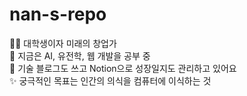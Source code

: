 # nan-s-repo

👨‍💻 대학생이자 미래의 창업가  
🌱 지금은 AI, 유전학, 웹 개발을 공부 중  
📘 기술 블로그도 쓰고 Notion으로 성장일지도 관리하고 있어요  
✨ 궁극적인 목표는 인간의 의식을 컴퓨터에 이식하는 것
